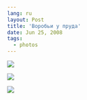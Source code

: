 ```yaml
---
lang: ru
layout: Post
title: 'Воробьи у пруда'
date: Jun 25, 2008
tags:
  - photos
---
```


![](/images/blog/sapegin-artem-20d-2008-06-15-522-2247.jpg)

<!--more-->

![](/images/blog/sapegin-artem-20d-2008-06-15-521-2190.jpg)

![](/images/blog/sapegin-artem-20d-2008-06-15-522-2209.jpg)
